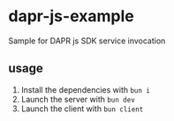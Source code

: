# dapr-js-example
Sample for DAPR js SDK service invocation

## usage
  1. Install the dependencies with `bun i`
  2. Launch the server with `bun dev`
  3. Launch the client with `bun client`
